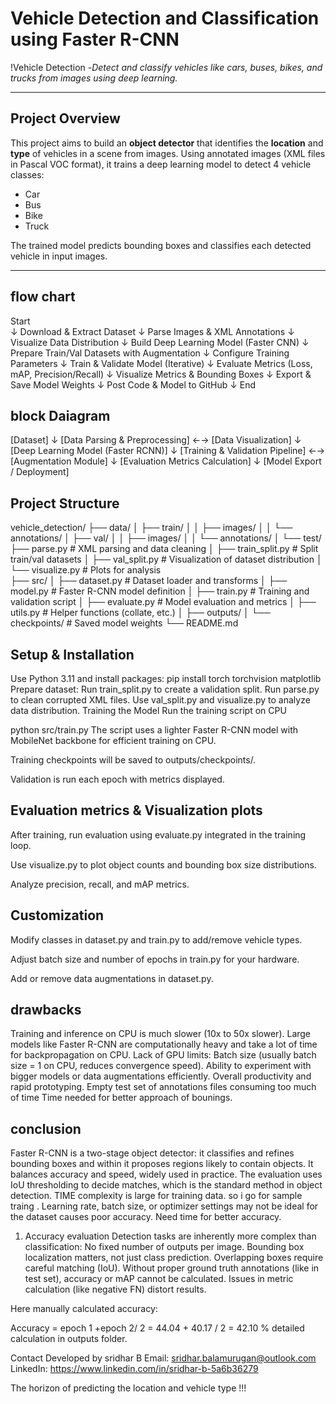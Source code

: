 # Vehicle Detection and Classification using Faster R-CNN

!Vehicle Detection -*Detect and classify vehicles like cars, buses, bikes, and trucks from images using deep learning.*

---

## Project Overview

This project aims to build an **object detector** that identifies the **location** and **type** of vehicles in a scene from images. Using annotated images (XML files in Pascal VOC format), it trains a deep learning model to detect 4 vehicle classes:

- Car  
- Bus  
- Bike  
- Truck  

The trained model predicts bounding boxes and classifies each detected vehicle in input images.

---

## flow chart                                                       

                            
Start                                                                                                  
  ↓
Download & Extract Dataset
  ↓
Parse Images & XML Annotations
  ↓
Visualize Data Distribution
  ↓
Build Deep Learning Model (Faster CNN)
  ↓
Prepare Train/Val Datasets with Augmentation
  ↓
Configure Training Parameters
  ↓
Train & Validate Model (Iterative)
  ↓
Evaluate Metrics (Loss, mAP, Precision/Recall)
  ↓
Visualize Metrics & Bounding Boxes
  ↓
Export & Save Model Weights
  ↓
Post Code & Model to GitHub
  ↓
End

## block Daiagram

[Dataset]
    ↓
[Data Parsing & Preprocessing]  ←→  [Data Visualization]
    ↓
[Deep Learning Model (Faster RCNN)]
    ↓
[Training & Validation Pipeline]  ←→  [Augmentation Module]
    ↓
[Evaluation Metrics Calculation]
    ↓
[Model Export / Deployment]


## Project Structure

vehicle_detection/
├── data/
│ ├── train/
│ │ ├── images/
│ │ └── annotations/
│ ├── val/
│ │ ├── images/
│ │ └── annotations/
│ └── test/
  ├── parse.py          # XML parsing and data cleaning
│ ├── train_split.py    # Split train/val datasets
│ ├── val_split.py      # Visualization of dataset distribution
│ └── visualize.py      # Plots for analysis   
├── src/
│ ├── dataset.py        # Dataset loader and transforms
│ ├── model.py          # Faster R-CNN model definition
│ ├── train.py          # Training and validation script
│ ├── evaluate.py       # Model evaluation and metrics
│ ├── utils.py          # Helper functions (collate, etc.)
│ 
├── outputs/
│ └── checkpoints/      # Saved model weights
└── README.md


##  Setup & Installation

Use Python 3.11 and install packages:
pip install torch torchvision matplotlib
Prepare dataset:
Run train_split.py to create a validation split.
Run parse.py to clean corrupted XML files.
Use val_split.py and visualize.py to analyze data distribution.
Training the Model
Run the training script on CPU 


python src/train.py
The script uses a lighter Faster R-CNN model with MobileNet backbone for efficient training on CPU.

Training checkpoints will be saved to outputs/checkpoints/.

Validation is run each epoch with metrics displayed.

## Evaluation metrics & Visualization plots

After training, run evaluation using evaluate.py integrated in the training loop.

Use visualize.py to plot object counts and bounding box size distributions.

Analyze precision, recall, and mAP metrics.


## Customization

Modify classes in dataset.py and train.py to add/remove vehicle types.

Adjust batch size and number of epochs in train.py for your hardware.

Add or remove data augmentations in dataset.py.

## drawbacks


Training and inference on CPU is much slower (10x to 50x slower).
Large models like Faster R-CNN are computationally heavy and take a lot of time for backpropagation on CPU.
Lack of GPU limits:
Batch size (usually batch size = 1 on CPU, reduces convergence speed).
Ability to experiment with bigger models or data augmentations efficiently.
Overall productivity and rapid prototyping.
Empty test set of annotations files consuming too much of time
Time needed for better approach of bounings.

## conclusion

Faster R-CNN is a two-stage object detector:
it classifies and refines bounding boxes and within  it proposes regions likely to contain objects.
It balances accuracy and speed, widely used in practice.
The evaluation uses IoU thresholding to decide matches, which is the standard method in object detection.
TIME complexity is large for training data. so i go for sample traing .
Learning rate, batch size, or optimizer settings may not be ideal for the dataset
causes poor accuracy.
Need time for better accuracy.


1. Accuracy evaluation
Detection tasks are inherently more complex than classification:
No fixed number of outputs per image.
Bounding box localization matters, not just class prediction.
Overlapping boxes require careful matching (IoU).
Without proper ground truth annotations (like in test set), accuracy or mAP cannot be calculated.
Issues in metric calculation (like negative FN) distort results.

Here manually calculated accuracy:

Accuracy = epoch 1 +epoch 2/ 2 = 44.04 + 40.17 / 2 = 42.10 %
detailed calculation in outputs folder.


Contact
Developed by sridhar B
Email: sridhar.balamurugan@outlook.com
LinkedIn: https://www.linkedin.com/in/sridhar-b-5a6b36279

The horizon of predicting the location and vehicle type !!!